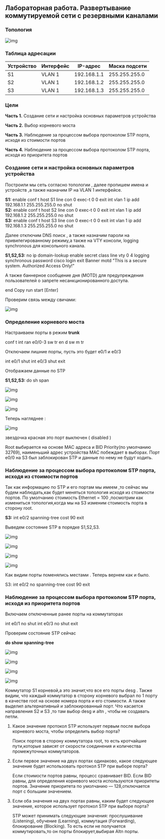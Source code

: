 ## Лабораторная работа. Развертывание коммутируемой сети с резервными каналами

### Топология

![img](img\1.png)

### Таблица адресации

| Устройство | Интерфейс | IP-адрес    | Маска подсети |
| ---------- | --------- | ----------- | ------------- |
| S1         | VLAN 1    | 192.168.1.1 | 255.255.255.0 |
| S2         | VLAN 1    | 192.168.1.2 | 255.255.255.0 |
| S3         | VLAN 1    | 192.168.1.3 | 255.255.255.0 |

### Цели

**Часть 1.** Создание сети и настройка основных параметров устройства

**Часть 2.** Выбор корневого моста

**Часть 3.** Наблюдение за процессом выбора протоколом STP порта, исходя из стоимости портов

**Часть 4.** Наблюдение за процессом выбора протоколом STP порта, исходя из приоритета портов

### Создание сети и настройка основных параметров устройства

Построили мы сеть согласно топологии , далее пропишем имена и устройств ,а также назначим IP на VLAN 1 интерфейсе.

**S1:** 
enable 
conf t
host S1
line con 0
exec-t 0 0
exit
int vlan 1
ip add 192.168.1.1 255.255.255.0
no shut  
**S2:** 
enable
conf t
host S2
line con 0
exec-t 0 0
exit
int vlan 1
ip add 192.168.1.2 255.255.255.0
no shut  
**S3:** 
enable
conf t 
host S3
line con 0
exec-t 0 0
exit
int vlan 1
ip add 192.168.1.3 255.255.255.0
no shut  

Далее отключим DNS поиск , а также назначим пароли на привилегированному режиму,а также на VTY консоли, logging synchronous для консольного канала.

**S1,S2,S3:** 
no ip domain-lookup
enable secret class
line vty 0 4
logging synchronous 
password cisco
login
exit
Banner motd "This is a secure system. Authorized Access Only!"

А также баннерное сообщение дня (MOTD) для предупреждения пользователей о запрете несанкционированного доступа.

end 
Copy run start
[Enter]

Проверим связь между свичами:

![img](img\2.png)



### Определение корневого моста

Настраиваем порты в режим **trunk**

conf t
int ran e0/0-3
sw tr en d
sw m tr

Отключаем лишние порты, пусть это будет e0/1 и e0/3

int e0/1
shut
int e0/3
shut
exit

Отображаем данные по STP

**S1,S2,S3:** do sh span

![img](img\31.png)

![img](img\32.png)

![img](img\33.png)

Теперь нагляднее :

![img](img\stp_status.png)

звездочка красная это порт выключен ( disabled )

Root выбирается на основе MAC адреса и BID Priority(по умолчанию 32769), наименьший адрес устройства MAC побеждает в выборах.  Порт e0/0 на S3 был заблокирован STP и данные по нему не будут ходить.

###  Наблюдение за процессом выбора протоколом STP порта, исходя из стоимости портов

Так как информацию по STP и его портам мы имеем ,то сейчас мы будем наблюдать,как будет меняться топология исходя из стоимости портов. По умолчанию стоимость Ethernet = 100 ,посмотрим как измениться топология,когда мы на S3  изменим стоимость порта в сторону root.

**S3:**
int e0/2
spanning-tree cost 90
exit

Выведем состояние STP в порядке S1,S2,S3. 

![img](img\41.png)

![img](img\42.png)

![img](img\43.png)

![img](img\44res_cost.png)

Как видим порты поменялись местами . Теперь вернем как и было.

S3:
int e0/2
no spanning-tree cost 90
exit



###  Наблюдение за процессом выбора протоколом STP порта, исходя из приоритета портов



Включаем отключенные ранее порты на коммутаторах

int e0/1
no shut
int e0/3
no shut
exit

Проверим состояние STP сейчас 

**do  show spanning-tree**

![img](img\51.png)

![img](img\52.png)

![img](img\53.png)

![img](img\54.png)

Коммутатор S1 корневой,а это значит,что все его порты desg .
Также  видим, что каждый коммутатор в сторону корневого выбрал по 1 порту в качестве root на основе номера порта и его стоимости.  А также выделил альтернативный и заблокированный порт. 
Что касается направления S2 и S3 ,то там выбор desg и altn , чтобы не создавать петли.

1. Какое значение протокол STP использует первым после выбора корневого моста, чтобы определить выбор порта?

   Поиск портов в сторону коммутатора root, то есть кротчайшие пути,которые зависят от скорости соединения и количества промежуточных коммутаторов.

2. Если первое значение на двух портах одинаково, какое следующее значение будет использовать протокол STP при выборе порта?

   Если стоимости портов равны, процесс сравнивает BID. Если BID равны, для определения корневого моста используются приоритеты портов. Значение приоритета по умолчанию — 128,отключается порт с большим значением.

3. Если оба значения на двух портах равны, каким будет следующее значение, которое использует протокол STP при выборе порта?

    STP может принимать следующие  значения:  прослушивание (Listening), обучение (Learning), коммутация (Forwarding),  блокирование (Blocking). То есть если не получается коммутировать,то он порты блокирует,выбирая Altn порты.

